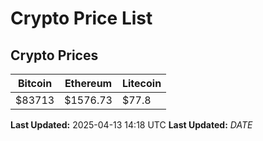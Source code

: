# Crypto Price List

## Crypto Prices
| Bitcoin | Ethereum | Litecoin |
| ------- | -------- | -------- |
| $83713 | $1576.73 | $77.8 |
**Last Updated:** 2025-04-13 14:18 UTC
**Last Updated:** $DATE$
